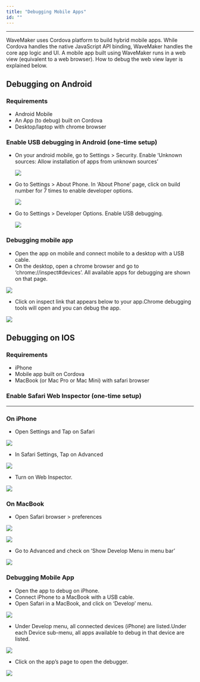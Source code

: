 ```yaml
---
title: "Debugging Mobile Apps"
id: ""
---
```

---

WaveMaker uses Cordova platform to build hybrid mobile apps. While Cordova handles the native JavaScript API binding, WaveMaker handles the core app logic and UI. A mobile app built using WaveMaker runs in a web view (equivalent to a web browser). How to debug the web view layer is explained below.

## Debugging on Android

### Requirements

- Android Mobile
- An App (to debug) built on Cordova
- Desktop/laptop with chrome browser

### Enable USB debugging in Android (one-time setup)

- On your android mobile, go to Settings > Security. Enable ‘Unknown sources: Allow installation of apps from unknown sources’  

    [![](/learn/assets/debug_andoid_1.png)](/learn/assets/debug_andoid_1.png)

- Go to Settings > About Phone. In ‘About Phone’ page, click on build number for 7 times to enable developer options.  

    [![](/learn/assets/debug_andoid_2.png)](/learn/assets/debug_andoid_2.png)

- Go to Settings > Developer Options. Enable USB debugging.  

    [![](/learn/assets/debug_andoid_3.png)](/learn/assets/debug_andoid_3.png)

### Debugging mobile app

- Open the app on mobile and connect mobile to a desktop with a USB cable.
- On the desktop, open a chrome browser and go to ‘chrome://inspect#devices’. All available apps for debugging are shown on that page. 

[![](/learn/assets/debug_andoid_4.png)](/learn/assets/debug_andoid_4.png)

- Click on inspect link that appears below to your app.Chrome debugging tools will open and you can debug the app. 

[![](/learn/assets/debug_andoid_5.png)](/learn/assets/debug_andoid_5.png)

## Debugging on IOS

### Requirements

- iPhone
- Mobile app built on Cordova
- MacBook (or Mac Pro or Mac Mini) with safari browser

### Enable Safari Web Inspector (one-time setup)
---
### On iPhone

- Open Settings and Tap on Safari 

[![](/learn/assets/debug_ios_1.png)](/learn/assets/debug_ios_1.png)

- In Safari Settings, Tap on Advanced 

[![](/learn/assets/debug_ios_2.png)](/learn/assets/debug_ios_2.png)

- Turn on Web Inspector. 

[![](/learn/assets/debug_ios_3.png)](/learn/assets/debug_ios_3.png)

### On MacBook

- Open Safari browser > preferences 

[![](/learn/assets/debug_ios_4.png)](/learn/assets/debug_ios_4.png) 

[![](/learn/assets/debug_ios_5.png)](/learn/assets/debug_ios_5.png)

- Go to Advanced and check on ‘Show Develop Menu in menu bar’ 

[![](/learn/assets/debug_ios_6.png)](/learn/assets/debug_ios_6.png)

### Debugging Mobile App

- Open the app to debug on iPhone.
- Connect iPhone to a MacBook with a USB cable.
- Open Safari in a MacBook, and click on ‘Develop’ menu. 

[![](/learn/assets/debug_ios_7.png)](/learn/assets/debug_ios_7.png)

- Under Develop menu, all connected devices (iPhone) are listed.Under each Device sub-menu, all apps available to debug in that device are listed. 

[![](/learn/assets/debug_ios_8.png)](/learn/assets/debug_ios_8.png)

- Click on the app’s page to open the debugger. 

[![](/learn/assets/debug_ios_9.png)](/learn/assets/debug_ios_9.png)
